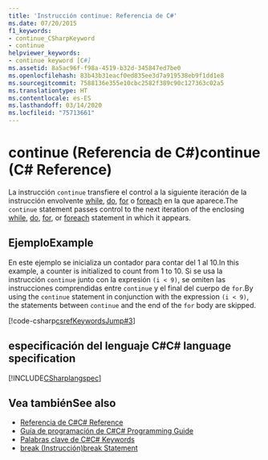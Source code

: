 ```yaml
---
title: 'Instrucción continue: Referencia de C#'
ms.date: 07/20/2015
f1_keywords:
- continue_CSharpKeyword
- continue
helpviewer_keywords:
- continue keyword [C#]
ms.assetid: 8a5ac96f-f98a-4519-b32d-345847ed7be0
ms.openlocfilehash: 83b43b31eacf0ed835ee3d7a919538eb9f1dd1e8
ms.sourcegitcommit: 7588136e355e10cbc2582f389c90c127363c02a5
ms.translationtype: HT
ms.contentlocale: es-ES
ms.lasthandoff: 03/14/2020
ms.locfileid: "75713661"
---
```

# <a name="continue-c-reference"></a><span data-ttu-id="29545-102">continue (Referencia de C#)</span><span class="sxs-lookup"><span data-stu-id="29545-102">continue (C# Reference)</span></span>

<span data-ttu-id="29545-103">La instrucción `continue` transfiere el control a la siguiente iteración de la instrucción envolvente [while](./while.md), [do](./do.md), [for](./for.md) o [foreach](./foreach-in.md) en la que aparece.</span><span class="sxs-lookup"><span data-stu-id="29545-103">The `continue` statement passes control to the next iteration of the enclosing [while](./while.md), [do](./do.md), [for](./for.md), or [foreach](./foreach-in.md) statement in which it appears.</span></span>

## <a name="example"></a><span data-ttu-id="29545-104">Ejemplo</span><span class="sxs-lookup"><span data-stu-id="29545-104">Example</span></span>

<span data-ttu-id="29545-105">En este ejemplo se inicializa un contador para contar del 1 al 10.</span><span class="sxs-lookup"><span data-stu-id="29545-105">In this example, a counter is initialized to count from 1 to 10.</span></span> <span data-ttu-id="29545-106">Si se usa la instrucción `continue` junto con la expresión `(i < 9)`, se omiten las instrucciones comprendidas entre `continue` y el final del cuerpo de `for`.</span><span class="sxs-lookup"><span data-stu-id="29545-106">By using the `continue` statement in conjunction with the expression `(i < 9)`, the statements between `continue` and the end of the `for` body are skipped.</span></span>

[!code-csharp[csrefKeywordsJump#3](~/samples/snippets/csharp/VS_Snippets_VBCSharp/csrefKeywordsJump/CS/csrefKeywordsJump.cs#3)]

## <a name="c-language-specification"></a><span data-ttu-id="29545-107">especificación del lenguaje C#</span><span class="sxs-lookup"><span data-stu-id="29545-107">C# language specification</span></span>

[!INCLUDE[CSharplangspec](~/includes/csharplangspec-md.md)]

## <a name="see-also"></a><span data-ttu-id="29545-108">Vea también</span><span class="sxs-lookup"><span data-stu-id="29545-108">See also</span></span>

- [<span data-ttu-id="29545-109">Referencia de C#</span><span class="sxs-lookup"><span data-stu-id="29545-109">C# Reference</span></span>](../index.md)
- [<span data-ttu-id="29545-110">Guía de programación de C#</span><span class="sxs-lookup"><span data-stu-id="29545-110">C# Programming Guide</span></span>](../../programming-guide/index.md)
- [<span data-ttu-id="29545-111">Palabras clave de C#</span><span class="sxs-lookup"><span data-stu-id="29545-111">C# Keywords</span></span>](./index.md)
- [<span data-ttu-id="29545-112">break (Instrucción)</span><span class="sxs-lookup"><span data-stu-id="29545-112">break Statement</span></span>](/cpp/cpp/break-statement-cpp)

